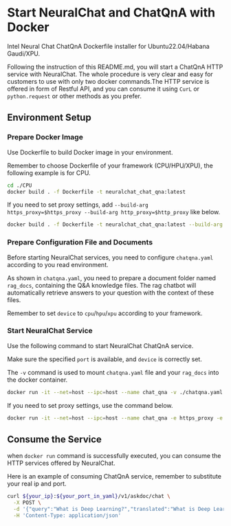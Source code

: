 # Start NeuralChat and ChatQnA with Docker
Intel Neural Chat ChatQnA Dockerfile installer for Ubuntu22.04/Habana Gaudi/XPU.

Following the instruction of this README.md, you will start a ChatQnA HTTP service with NeuralChat. The whole procedure is very clear and easy for customers to use with only two docker commands.The HTTP service is offered in form of Restful API, and you can consume it using `CurL` or `python.request` or other methods as you prefer.

## Environment Setup

### Prepare Docker Image
Use Dockerfile to build Docker image in your environment.

Remember to choose Dockerfile of your framework (CPU/HPU/XPU), the following example is for CPU.
```bash
cd ./CPU
docker build . -f Dockerfile -t neuralchat_chat_qna:latest
```
If you need to set proxy settings, add `--build-arg https_proxy=$https_proxy --build-arg http_proxy=$http_proxy` like below.
```bash
docker build . -f Dockerfile -t neuralchat_chat_qna:latest --build-arg https_proxy=$https_proxy --build-arg http_proxy=$http_proxy
```  

### Prepare Configuration File and Documents
Before starting NeuralChat services, you need to configure `chatqna.yaml` according to you read environment.

As shown in `chatqna.yaml`, you need to prepare a document folder named `rag_docs`, containing the Q&A knowledge files. The rag chatbot will automatically retrieve answers to your question with the context of these files.

Remember to set `device` to `cpu`/`hpu`/`xpu` according to your framework.


### Start NeuralChat Service
Use the following command to start NeuralChat ChatQnA service.

Make sure the specified `port` is available, and `device` is correctly set.

The `-v` command is used to mount `chatqna.yaml` file and your `rag_docs` into the docker container.
```bash
docker run -it --net=host --ipc=host --name chat_qna -v ./chatqna.yaml:/chatqna.yaml -v ./rag_docs:/rag_docs neuralchat_chat_qna:latest
```

If you need to set proxy settings, use the command below.
```bash
docker run -it --net=host --ipc=host --name chat_qna -e https_proxy -e http_proxy -e HTTPS_PROXY -e HTTP_PROXY -e no_proxy -e NO_PROXY -v ./chatqna.yaml:/chatqna.yaml -v ./rag_docs:/rag_docs neuralchat_chat_qna:latest
```


## Consume the Service
when `docker run` command is successfully executed, you can consume the HTTP services offered by NeuralChat.

Here is an example of consuming ChatQnA service, remember to substitute your real ip and port.
```bash
curl ${your_ip}:${your_port_in_yaml}/v1/askdoc/chat \
  -X POST \
  -d '{"query":"What is Deep Learning?","translated":"What is Deep Learning?","knowledge_base_id":"default","stream":false,"max_new_tokens":128,"return_link":false}' \
  -H 'Content-Type: application/json'
```

